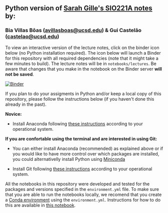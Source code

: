 ## Python version of [Sarah Gille's SIO221A notes](http://pordlabs.ucsd.edu/sgille/sioc221a/index.html) by: 
### Bia Villas Bôas (avillasboas@ucsd.edu) & Gui Castelão (castelao@ucsd.edu) 


To view an interactive version of the lecture notes, click on the binder icon below (no Python installation required). The icon below will launch a Binder for this repository with all required dependencies (note that it might take a few minutes to build). The lecture notes will be in `notebooks/lectures`. Be aware that changes that you make in the notebook on the Binder server **will not be saved**.

[![Binder](https://mybinder.org/badge_logo.svg)](https://mybinder.org/v2/gh/biavillasboas/SIO221A/main)

If you plan to do your assigments in Python and/or keep a local copy of this repository, please follow the instructions below (if you haven't done this already in the past).

**Novice:**

- Install Anaconda following [these instructions](https://carpentries.github.io/workshop-template/#python) according to your operational system. 


**If you are confortable using the terminal and are interested in using Git:**

- You can either install Anaconda (recommended) as explained above or if you would like to have more control over which packages are installed, you could alternativelly install Python using [Miniconda](https://docs.conda.io/en/latest/miniconda.html)

- Install Git following [these instructions](https://carpentries.github.io/workshop-template/#git) according to your operational system.

All the notebooks in this repository were developed and tested for the packages and versions specified in the `environment.yml` file. To make sure that you are able to run the notebooks locally, we recomend that you create a [Conda environment](https://docs.conda.io/projects/conda/en/latest/user-guide/concepts/environments.html) using the `environment.yml`. Instructions for how to do this are available in [this notebook](https://github.com/biavillasboas/SIO221A/blob/master/notebooks/setup.ipynb).
